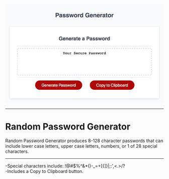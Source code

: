 ![Random Password Generator](./assets/img/passwordgenerator.png)

---

# Random Password Generator
Random Password Generator produces 8-128 character passwords that can include lower case letters, upper case letters, numbers, or 1 of 28 special characters.

---

-Special characters include: !@#$%^&*()-_=+[{]}|;:',<.>/?  
-Includes a Copy to Clipboard button.